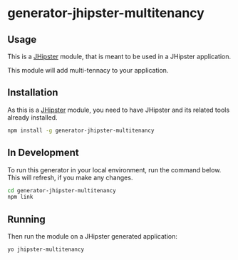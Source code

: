 # generator-jhipster-multitenancy 

## Usage

This is a [JHipster](http://jhipster.github.io/) module, that is meant to be used in a JHipster application.

This module will add multi-tennacy to your application.

## Installation

As this is a [JHipster](http://jhipster.github.io/) module, you need to have JHipster and its related tools already installed.

```bash
npm install -g generator-jhipster-multitenancy
```

## In Development

To run this generator in your local environment, run the command below. This will refresh, if you make any changes.

```bash
cd generator-jhipster-multitenancy
npm link
```

## Running

Then run the module on a JHipster generated application:

```bash
yo jhipster-multitenancy
```

